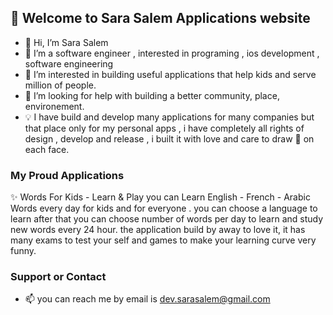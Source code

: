 ## 👋 Welcome to Sara Salem Applications website

- 👋 Hi, I’m Sara Salem
- 👀 I’m a software engineer , interested in programing , ios development , software engineering
- 🌱 I’m interested in building useful applications that help kids and serve million of people.
- 💞️ I’m looking for help with building a better community, place, environement.
- 💡 I have build and develop many applications for many companies but that place only for my personal apps , i have completely all rights of design ,   develop and release , i built it with love and care to draw 🙂 on each face.


### My Proud Applications

✨ Words For Kids - Learn & Play
   you can Learn English - French - Arabic Words every day for kids and for everyone .
   you can choose a language to learn after that you can choose number of words per day to learn and study new words every 24 hour.
   the application build by away to love it, it has many exams to test your self  and games to make your learning curve very funny.

### Support or Contact

- 📫 you can reach me by email is dev.sarasalem@gmail.com 

